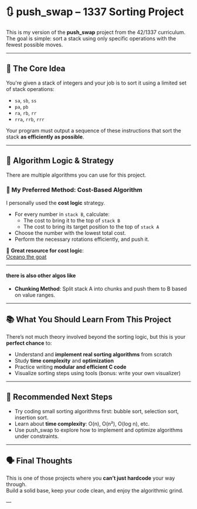 # 🔃 push_swap – 1337 Sorting Project

This is my version of the **push_swap** project from the 42/1337 curriculum.  
The goal is simple: sort a stack using only specific operations with the fewest possible moves.

---

## 🧠 The Core Idea

You're given a stack of integers and your job is to sort it using a limited set of stack operations:

- `sa`, `sb`, `ss`
- `pa`, `pb`
- `ra`, `rb`, `rr`
- `rra`, `rrb`, `rrr`

Your program must output a sequence of these instructions that sort the stack **as efficiently as possible**.

---

## 🧩 Algorithm Logic & Strategy

There are multiple algorithms you can use for this project. 
### 💸 My Preferred Method: Cost-Based Algorithm

I personally used the **cost logic** strategy.

- For every number in `stack B`, calculate:
  - The cost to bring it to the top of `stack B`
  - The cost to bring its target position to the top of `stack A`
- Choose the number with the lowest total cost.
- Perform the necessary rotations efficiently, and push it.

📘 **Great resource for cost logic**:  
[Oceano the goat](https://www.youtube.com/watch?v=OaG81sDEpVk&t=3610s)

---
#### there is also other algos like 
- **Chunking Method**: Split stack A into chunks and push them to B based on value ranges.

---

## 📚 What You Should Learn From This Project

There’s not much theory involved beyond the sorting logic, but this is your **perfect chance** to:

- Understand and **implement real sorting algorithms** from scratch
- Study **time complexity** and **optimization**
- Practice writing **modular and efficient C code**
- Visualize sorting steps using tools (bonus: write your own visualizer)

---

## 🔧 Recommended Next Steps

- Try coding small sorting algorithms first: bubble sort, selection sort, insertion sort.
- Learn about **time complexity**: O(n), O(n²), O(log n), etc.
- Use push_swap to explore how to implement and optimize algorithms under constraints.

---

## 🗣️ Final Thoughts

This is one of those projects where you **can’t just hardcode** your way through.  
Build a solid base, keep your code clean, and enjoy the algorithmic grind.

—

